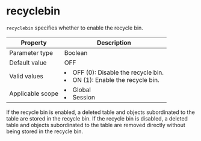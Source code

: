 recyclebin
===============================
<!-- # docslug#/oceanbase-database/oceanbase-database/V4.0.0/recyclebin-1-2-3-4 -->
`recyclebin` specifies whether to enable the recycle bin.


| **Property**     | **Description** |
|------------------|---------------------------------------------------------------------------------------------------------------------|
| Parameter type   | Boolean |
| Default value    | OFF |
| Valid values     | <li> OFF (0): Disable the recycle bin.   <li> ON (1): Enable the recycle bin. |
| Applicable scope | <li> Global   <li> Session |



If the recycle bin is enabled, a deleted table and objects subordinated to the table are stored in the recycle bin. If the recycle bin is disabled, a deleted table and objects subordinated to the table are removed directly without being stored in the recycle bin.
